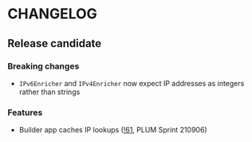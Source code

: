 # CHANGELOG

## Release candidate

### Breaking changes

- `IPv6Enricher` and `IPv4Enricher` now expect IP addresses as integers rather than strings

### Features

- Builder app caches IP lookups ([!61](lmio/lmio-parser!61), PLUM Sprint 210906)
